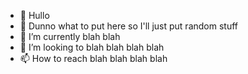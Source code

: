 - 👋 Hullo
- 👀 Dunno what to put here so I'll just put random stuff
- 🌱 I’m currently blah blah
- 💞️ I’m looking to blah blah blah blah
- 📫 How to reach blah blah blah blah

<!---
LucasRehmann/LucasRehmann is a ✨ special ✨ repository because its `README.md` (this file) appears on your GitHub profile.
You can click the Preview link to take a look at your changes.
--->

